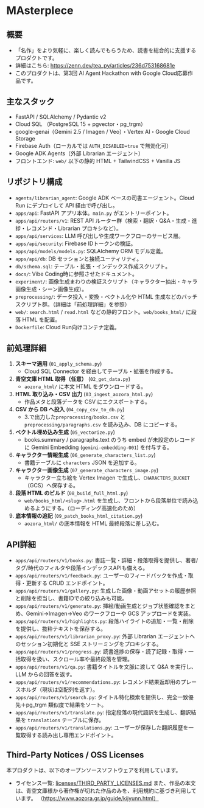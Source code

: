 # MAsterpIece

## 概要
- 「名作」をより気軽に、楽しく読んでもらうため、読書を総合的に支援するプロダクトです。
- 詳細はこちら: https://zenn.dev/tea_py/articles/236d753168681e
- このプロダクトは、第3回 AI Agent Hackathon with Google Cloud応募作品です。

## 主なスタック
- FastAPI / SQLAlchemy / Pydantic v2
- Cloud SQL （PostgreSQL 15 + pgvector・pg_trgm）
- google-genai（Gemini 2.5 / Imagen / Veo）・Vertex AI・Google Cloud Storage
- Firebase Auth（ローカルでは `AUTH_DISABLED=true` で無効化可）
- Google ADK Agents（外部 Librarian エージェント）
- フロントエンド: `web/` 以下の静的 HTML + TailwindCSS + Vanilla JS

## リポジトリ構成
- `agents/librarian_agent`: Google ADK ベースの司書エージェント。Cloud Run にデプロイして API 経由で呼び出し。
- `apps/api`: FastAPI アプリ本体。`main.py` がエントリーポイント。
- `apps/api/routers/v1`: REST API ルーター群（検索・翻訳・Q&A・生成・進捗・レコメンド・Librarian プロキシなど）。
- `apps/api/services`: LLM 呼び出しや生成ワークフローのサービス層。
- `apps/api/security`: Firebase IDトークンの検証。
- `apps/api/models/models.py`: SQLAlchemy ORM モデル定義。
- `apps/api/db`: DB セッションと接続ユーティリティ。
- `db/schema.sql`: テーブル・拡張・インデックス作成スクリプト。
- `docs/`: Vibe Coding時に参照させたドキュメント。
- `experiment/`: 画像生成まわりの検証スクリプト（キャラクター抽出・キャラ画像生成・シーン画像生成）。
- `preprocessing/`: データ投入・変換・ベクトル化や HTML 生成などのバッチスクリプト群。（詳細は「前処理詳細」を参照）
- `web/`: `search.html` / `read.html` などの静的フロント。`web/books_html/` に段落 HTML を配置。
- `Dockerfile`: Cloud Run向けコンテナ定義。


## 前処理詳細
1. **スキーマ適用** (`01_apply_schema.py`)
   - Cloud SQL Connector を経由してテーブル・拡張を作成する。
2. **青空文庫 HTML 取得（任意）** (`02_get_data.py`)
   - `aozora_html/` に本文 HTML をダウンロードする。
3. **HTML 取り込み・CSV 出力** (`03_ingest_aozora_html.py`)
   - 作品メタと段落データを CSV にエクスポートする。
4. **CSV から DB へ投入** (`04_copy_csv_to_db.py`)
   - 3.で出力した`preprocessing/books.csv` と `preprocessing/paragraphs.csv` を読み込み、DB にコピーする。
5. **ベクトル埋め込み生成** (`05_vectorize.py`)
   - books.summary / paragraphs.text のうち embed が未設定のレコードに Gemini Embedding (`gemini-embedding-001`) を付与する。
6. **キャラクター情報生成** (`06_generate_characters_list.py`)
   - 書籍テーブルに `characters` JSON を追加する。
7. **キャラクター画像生成** (`07_generate_characters_image.py`)
   - キャラクター立ち絵を Vertex Imagen で生成し、`CHARACTERS_BUCKET`（GCS）へ保存する。
8. **段落 HTML のビルド** (`08_build_full_html.py`)
   - `web/books_html/<slug>.html` を生成し、フロントから段落単位で読み込めるようにする。（ローディング高速化のため）
9. **底本情報の追記** (`09_patch_books_html_citation.py`)
   - `aozora_html/` の底本情報を HTML 最終段落に差し込む。

## API詳細
- `apps/api/routers/v1/books.py`: 書誌一覧・詳細・段落取得を提供し、著者/タグ/時代のフィルタや段落インデックスAPIも備える。
- `apps/api/routers/v1/feedback.py`: ユーザーのフィードバックを作成・取得・更新する CRUD エンドポイント。
- `apps/api/routers/v1/gallery.py`: 生成した画像・動画アセットの履歴参照と削除を担当し、書籍IDでの絞り込みも可能。
- `apps/api/routers/v1/generate.py`: 挿絵/動画生成とジョブ状態確認をまとめ、Gemini→Imagen→Veo のワークフローや GCS アップロードを実装。
- `apps/api/routers/v1/highlights.py`: 段落ハイライトの追加・一覧・削除を提供し、抜粋テキストを保存する。
- `apps/api/routers/v1/librarian_proxy.py`: 外部 Librarian エージェントへのセッション初期化と SSE ストリーミングをプロキシする。
- `apps/api/routers/v1/progress.py`: 読書進捗の保存・読了記録・取得・一括取得を扱い、スクロール率や最終段落を管理。
- `apps/api/routers/v1/qa.py`: 書籍タイトルを文脈に渡して Q&A を実行し、LLM からの回答を返す。
- `apps/api/routers/v1/recommendations.py`: レコメンド結果返却用のプレースホルダ（現状は空配列を返す）。
- `apps/api/routers/v1/search.py`: タイトル特化検索を提供し、完全一致優先＋pg_trgm 類似度で結果をソート。
- `apps/api/routers/v1/translate.py`: 指定段落の現代語訳を生成し、翻訳結果を `translations` テーブルに保存。
- `apps/api/routers/v1/translations.py`: ユーザーが保存した翻訳履歴を一覧取得する読み出し専用エンドポイント。

## Third-Party Notices / OSS Licenses
本プロダクトは、以下のオープンソースソフトウェアを利用しています。
- ライセンス一覧: [licenses/THIRD_PARTY_LICENSES.md](licenses/THIRD_PARTY_LICENSES.md)
また、作品の本文は、青空文庫様から著作権が切れた作品のみを、利用規約に基づき利用しています。
（https://www.aozora.gr.jp/guide/kijyunn.html）
